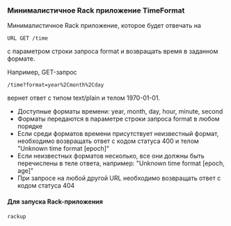 ### Минималистичное Rack приложение TimeFormat

Минималистичное Rack приложение, которое будет отвечать на
```
URL GET /time
```
с параметром строки запроса format и возвращать время в заданном формате.

Например, GET-запрос
```
/time?format=year%2Cmonth%2Cday
```
вернет ответ с типом text/plain и телом 1970-01-01.


- Доступные форматы времени: year, month, day, hour, minute, second
- Форматы передаются в параметре строки запроса format в любом порядке
- Если среди форматов времени присутствует неизвестный формат, необходимо возвращать ответ с кодом статуса 400 и телом "Unknown time format [epoch]"
- Если неизвестных форматов несколько, все они должны быть перечислены в теле ответа, например: "Unknown time format [epoch, age]"
- При запросе на любой другой URL необходимо возвращать ответ с кодом статуса 404


#### Для запуска Rack-приложения

```
rackup
```
